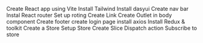 Create React app using Vite
Install Tailwind
Install dasyui
Create nav bar
Instal React router
Set up roting
Create Link
Create Outlet in body component
Create footer
create login page
install axios
Install Redux & toolkit
Create a Store
Setup Store
Create Slice
Dispatch action
Subscribe to store



